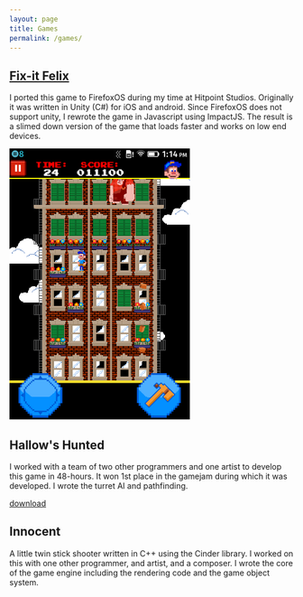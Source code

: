 ```yaml
---
layout: page
title: Games
permalink: /games/
---
```


[Fix-it Felix](https://marketplace.firefox.com/app/fix-it-felix/)
------------

I ported this game to FirefoxOS during my time at Hitpoint
Studios. Originally it was written in Unity (C#) for iOS and
android. Since FirefoxOS does not support unity,
I rewrote the game in Javascript using ImpactJS. The result
is a slimed down version of the game that loads faster and
works on low end devices.

![Image of Fix-it Felix](/static/fix-it-felix.png)

Hallow's Hunted
---------------
I worked with a team of two other programmers and one artist to develop this
game in 48-hours. It won 1st place in the gamejam during which it was
developed. I wrote the turret AI and pathfinding.

[download](/static/hallowsHunted.zip)

Innocent
--------

A little twin stick shooter written in C++ using the Cinder library.
I worked on this with one other programmer, and artist, and a composer.
I wrote the core of the game engine including the rendering code and the
game object system.
